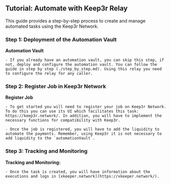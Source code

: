 ## Tutorial: Automate with Keep3r Relay

This guide provides a step-by-step process to create and manage automated tasks using the Keep3r Network.

### Step 1: Deployment of the Automation Vault

**Automation Vault**

    - If you already have an automation vault, you can skip this step, if not, deploy and configure the automation vault. You can follow the guide in step by step (./step_by_step.md). Using this relay you need to configure the relay for any caller.

### Step 2: Register Job in Keep3r Network

**Register Job**

    - To get started you will need to register your job on Keep3r Network. To do this you can use its UI which facilitates this task: https://keep3r.network/. In addition, you will have to implement the necessary functions for compatibility with Keep3r.

    - Once the job is registered, you will have to add the liquidity to automate the payments. Remember, using Keep3r it is not necessary to add liquidity to the `automationVault`.

### Step 3: Tracking and Monitoring

**Tracking and Monitoring:**

    - Once the task is created, you will have information about the executions and logs in [xkeeper.network](https://xkeeper.network/).
